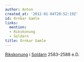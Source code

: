 ```yaml
---
author: Anton
created_at: '2012-01-04T20:52:19Z'
id: Ornkar Gamle
links:
  mention:
  - Rikskonung
  - Soldarn
title: Ornkar Gamle
---
```


[Rikskonung] i [Soldarn] 2583–2588 e.D.

  [Rikskonung]: Rikskonung
  [Soldarn]: Soldarn
